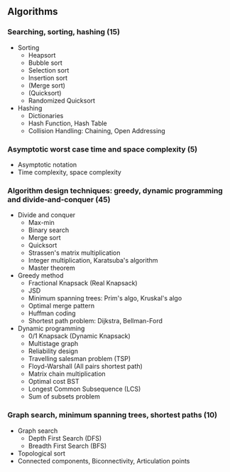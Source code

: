 ## Algorithms

### Searching, sorting, hashing (15)
* Sorting
  * Heapsort
  * Bubble sort
  * Selection sort
  * Insertion sort
  * (Merge sort)
  * (Quicksort)
  * Randomized Quicksort
* Hashing
  * Dictionaries
  * Hash Function, Hash Table
  * Collision Handling: Chaining, Open Addressing

### Asymptotic worst case time and space complexity (5)
* Asymptotic notation
* Time complexity, space complexity

### Algorithm design techniques: greedy, dynamic programming and divide‐and‐conquer (45)
* Divide and conquer
  * Max-min
  * Binary search
  * Merge sort
  * Quicksort
  * Strassen's matrix multiplication
  * Integer multiplication, Karatsuba's algorithm
  * Master theorem
* Greedy method
  * Fractional Knapsack (Real Knapsack)
  * JSD
  * Minimum spanning trees: Prim's algo, Kruskal's algo
  * Optimal merge pattern
  * Huffman coding
  * Shortest path problem: Dijkstra, Bellman-Ford
* Dynamic programming
  * 0/1 Knapsack (Dynamic Knapsack)
  * Multistage graph
  * Reliability design
  * Travelling salesman problem (TSP)
  * Floyd-Warshall (All pairs shortest path)
  * Matrix chain multiplication
  * Optimal cost BST
  * Longest Common Subsequence (LCS)
  * Sum of subsets problem

### Graph search, minimum spanning trees, shortest paths (10)
* Graph search
  * Depth First Search (DFS)
  * Breadth First Search (BFS)
* Topological sort
* Connected components, Biconnectivity, Articulation points
